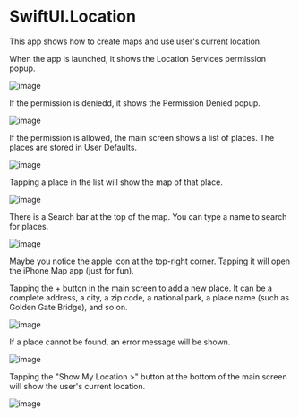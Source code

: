 # SwiftUI.Location

This app shows how to create maps and use user's current location.

When the app is launched, it shows the Location Services permission popup.

![image](https://user-images.githubusercontent.com/15805568/142605181-145dd3f5-ed41-4e6c-bd65-f22ca6bc15d3.png)

If the permission is deniedd, it shows the Permission Denied popup.

![image](https://user-images.githubusercontent.com/15805568/142605531-e863fcfc-070a-45ab-a01d-74e2130524ed.png)

If the permission is allowed, the main screen shows a list of places. The places are stored in User Defaults.

![image](https://user-images.githubusercontent.com/15805568/142605739-42746684-4a92-43e7-8d7c-1ddb2af3845e.png)

Tapping a place in the list will show the map of that place.

![image](https://user-images.githubusercontent.com/15805568/142605853-1d446b65-ab1a-4ed5-b178-c2abcadb8224.png)

There is a Search bar at the top of the map. You can type a name to search for places.

![image](https://user-images.githubusercontent.com/15805568/142606049-1fe31c0b-25e7-4256-a573-769118efd9b0.png)

Maybe you notice the apple icon at the top-right corner. Tapping it will open the iPhone Map app (just for fun).

Tapping the + button in the main screen to add a new place. It can be a complete address, a city, a zip code, a national park, a place name (such as Golden Gate Bridge), and so on.

![image](https://user-images.githubusercontent.com/15805568/141613776-1b40b3c1-3c42-4957-a95c-f10a4f1ae7cb.png)

If a place cannot be found, an error message will be shown.

![image](https://user-images.githubusercontent.com/15805568/141613786-0acabd90-fe71-4c9f-a967-10f1b0ac5e2f.png)

Tapping the "Show My Location >" button at the bottom of the main screen will show the user's current location.

![image](https://user-images.githubusercontent.com/15805568/142606498-e595305f-3ce8-481f-91cb-7ee3387f3e13.png)
